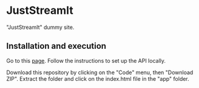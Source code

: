 # JustStreamIt

"JustStreamIt" dummy site.

## Installation and execution

Go to this [page](https://github.com/naoylcb/OCMovies-API).
Follow the instructions to set up the API locally.

Download this repository by clicking on the "Code" menu, then "Download ZIP".
Extract the folder and click on the index.html file in the "app" folder.

